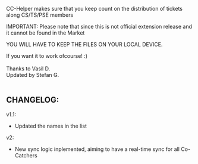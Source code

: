CC-Helper makes sure that you keep count on the distribution of tickets along CS/TS/PSE members

IMPORTANT:
Please note that since this is not official extension release and it cannot be found in the Market

YOU WILL HAVE TO KEEP THE FILES ON YOUR LOCAL DEVICE. 

If you want it to work ofcourse! :) 
<br/><br/>
Thanks to Vasil D. <br/>
Updated by Stefan G.
<br/><br/>

CHANGELOG:
---
v1.1:
- Updated the names in the list

v2:
- New sync logic inplemented, aiming to have a real-time sync for all Co-Catchers
